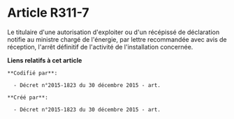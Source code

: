 # Article R311-7

Le titulaire d'une autorisation d'exploiter ou d'un récépissé de déclaration notifie au ministre chargé de l'énergie, par
lettre recommandée avec avis de réception, l'arrêt définitif de l'activité de l'installation concernée.

**Liens relatifs à cet article**

	**Codifié par**:

	  - Décret n°2015-1823 du 30 décembre 2015 - art.

	**Créé par**:

	  - Décret n°2015-1823 du 30 décembre 2015 - art.

